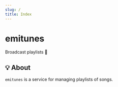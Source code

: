 ```yaml
---
slug: /
title: Index
---
```


# emitunes

Broadcast playlists 💽

## 💡 About

`emitunes` is a service for managing playlists of songs.
